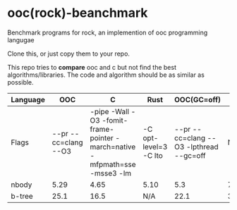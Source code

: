 # ooc(rock)-beanchmark
Benchmark programs for rock, an implemention of ooc programming langugae

Clone this, or just copy them to your repo.

This repo tries to **compare** ooc and c but not find the best algorithms/libraries.
The code and algorithm should be as similar as possible.

Language |OOC | C | Rust | OOC(GC=off) | GO | Nimrod |
---------| --------- | -------- | ------- | ----- | ---| --- |
Flags| --pr --cc=clang --O3 | -pipe -Wall -O3 -fomit-frame-pointer -march=native -mfpmath=sse -msse3 -lm | -C opt-level=3 -C lto | --pr --cc=clang --O3 -lpthread --gc=off | N/A | --opt:speed |
nbody|5.29 |4.65| 5.10 | 5.3 | 7.3 |  |
b-tree| 25.1 | 16.5| N/A | 22.1 | 39.9 | 122.6 |
